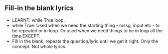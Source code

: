 ## Fill-in the blank lyrics
- LEARNT: while True loop.
- while True: Used when we need the starting thing - mssg, input etc - to be repeated or in loop. Or used when we need things to be in loop all the time EXCEPT.
- Fill in the blank, repeats the question/lyric until we get it right. Only the concept. Not whole lyrics.
